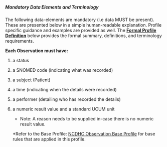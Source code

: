 ##### Mandatory Data Elements and Terminology


The following data-elements are mandatory (i.e data MUST be present). These are presented below in a simple human-readable explanation.  Profile specific guidance and examples are provided as well.  The [**Formal Profile Definition**](#profile) below provides the  formal summary, definitions, and  terminology requirements.  

**Each Observation must have:**

1.  a status  
1.  a SNOMED code (indicating what was recorded)
1.  a subject (Patient)
1.  a time (indicating when the details were recorded)
1.	a performer (detailing who has recorded the details)
1.  a numeric result value and a standard UCUM unit
    -   Note: A reason needs to be supplied in-case there is no numeric result value.

	*Refer to the Base Profile: [NCDHC Observation Base Profile](http://build.fhir.org/ig/hl7au/au-fhir-childhealth/StructureDefinition-ncdhc-observation-base.html) for base rules that are applied in this profile.	